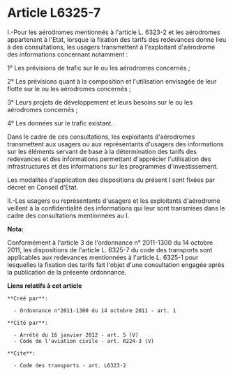 # Article L6325-7

I.-Pour les aérodromes mentionnés à l'article L. 6323-2 et les aérodromes appartenant à l'Etat, lorsque la fixation des
tarifs des redevances donne lieu à des consultations, les usagers transmettent à l'exploitant d'aérodrome des informations
concernant notamment : 

1° Les prévisions de trafic sur le ou les aérodromes concernés ; 

2° Les prévisions quant à la composition et l'utilisation envisagée de leur flotte sur le ou les aérodromes concernés ; 

3° Leurs projets de développement et leurs besoins sur le ou les aérodromes concernés ; 

4° Les données sur le trafic existant. 

Dans le cadre de ces consultations, les exploitants d'aérodromes transmettent aux usagers ou aux représentants d'usagers des
informations sur les éléments servant de base à la détermination des tarifs des redevances et des informations permettant
d'apprécier l'utilisation des infrastructures et des informations sur les programmes d'investissement. 

Les modalités d'application des dispositions du présent I sont fixées par décret en Conseil d'Etat. 

II.-Les usagers ou représentants d'usagers et les exploitants d'aérodrome veillent à la confidentialité des informations qui
leur sont transmises dans le cadre des consultations mentionnées au I.

**Nota:**

Conformément à l'article 3 de l'ordonnance n° 2011-1300 du 14 octobre 2011, les dispositions de l'article L. 6325-7 du code
des transports sont applicables aux redevances mentionnées à l'article L. 6325-1 pour lesquelles la fixation des tarifs fait
l'objet d'une consultation engagée après la publication de la présente ordonnance.

**Liens relatifs à cet article**

	**Créé par**:

	  - Ordonnance n°2011-1300 du 14 octobre 2011 - art. 1

	**Cité par**:

	  - Arrêté du 16 janvier 2012 - art. 5 (V)
	  - Code de l'aviation civile - art. R224-3 (V)

	**Cite**:

	  - Code des transports - art. L6323-2
